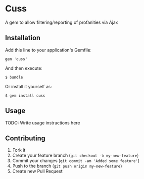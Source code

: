 # Cuss

A gem to allow filtering/reporting of profanities via Ajax

## Installation

Add this line to your application's Gemfile:

    gem 'cuss'

And then execute:

    $ bundle

Or install it yourself as:

    $ gem install cuss

## Usage

TODO: Write usage instructions here

## Contributing

1. Fork it
2. Create your feature branch (`git checkout -b my-new-feature`)
3. Commit your changes (`git commit -am 'Added some feature'`)
4. Push to the branch (`git push origin my-new-feature`)
5. Create new Pull Request

